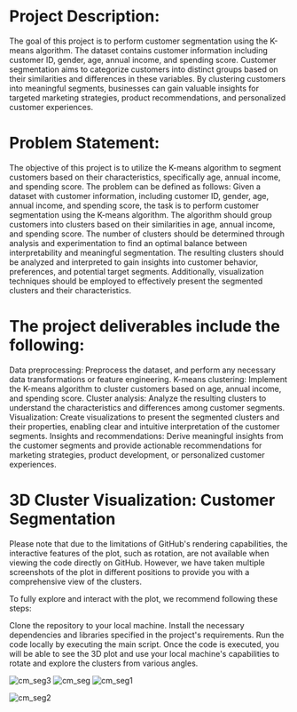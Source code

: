 # Project Description:
The goal of this project is to perform customer segmentation using the K-means algorithm. The dataset contains customer information including customer ID, gender, age, annual income, and spending score. Customer segmentation aims to categorize customers into distinct groups based on their similarities and differences in these variables. By clustering customers into meaningful segments, businesses can gain valuable insights for targeted marketing strategies, product recommendations, and personalized customer experiences. 

# Problem Statement:
The objective of this project is to utilize the K-means algorithm to segment customers based on their characteristics, specifically age, annual income, and spending score. The problem can be defined as follows:
Given a dataset with customer information, including customer ID, gender, age, annual income, and spending score, the task is to perform customer segmentation using the K-means algorithm. The algorithm should group customers into clusters based on their similarities in age, annual income, and spending score. The number of clusters should be determined through analysis and experimentation to find an optimal balance between interpretability and meaningful segmentation. The resulting clusters should be analyzed and interpreted to gain insights into customer behavior, preferences, and potential target segments. Additionally, visualization techniques should be employed to effectively present the segmented clusters and their characteristics.

# The project deliverables include the following:
Data preprocessing: Preprocess the dataset, and perform any necessary data transformations or feature engineering.
K-means clustering: Implement the K-means algorithm to cluster customers based on age, annual income, and spending score.
Cluster analysis: Analyze the resulting clusters to understand the characteristics and differences among customer segments.
Visualization: Create visualizations to present the segmented clusters and their properties, enabling clear and intuitive interpretation of the customer segments.
Insights and recommendations: Derive meaningful insights from the customer segments and provide actionable recommendations for marketing strategies, product development, or personalized customer experiences.

# 3D Cluster Visualization: Customer Segmentation
Please note that due to the limitations of GitHub's rendering capabilities, the interactive features of the plot, such as rotation, are not available when viewing the code directly on GitHub. However, we have taken multiple screenshots of the plot in different positions to provide you with a comprehensive view of the clusters.

To fully explore and interact with the plot, we recommend following these steps:

Clone the repository to your local machine.
Install the necessary dependencies and libraries specified in the project's requirements.
Run the code locally by executing the main script.
Once the code is executed, you will be able to see the 3D plot and use your local machine's capabilities to rotate and explore the clusters from various angles.

![cm_seg3](https://github.com/pereirajose3/Customer-Segmentation-K-Means/assets/37916212/fb755f17-701c-4eea-b106-126aab551d82)
![cm_seg](https://github.com/pereirajose3/Customer-Segmentation-K-Means/assets/37916212/f6a81e7d-565c-40ee-9718-9e4fa7dc5fd9)
![cm_seg1](https://github.com/pereirajose3/Customer-Segmentation-K-Means/assets/37916212/408ef4b5-e275-4ee0-a371-d1dd44c934df)

![cm_seg2](https://github.com/pereirajose3/Customer-Segmentation-K-Means/assets/37916212/efcd809a-ad55-4bd0-9fa7-a1ccb3f53e89)


